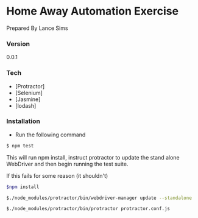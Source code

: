 # Home Away Automation Exercise
Prepared By Lance Sims
### Version
0.0.1

### Tech
* [Protractor]
* [Selenium]
* [Jasmine]
* [lodash]

### Installation
* Run the following command

```sh
$ npm test
```
This will run npm install, instruct protractor to update the stand alone WebDriver and then begin running the test suite.

If this fails for some reason (it shouldn't)

```sh
$npm install
```

```sh
$./node_modules/protractor/bin/webdriver-manager update --standalone
```

```sh
$./node_modules/protractor/bin/protractor protractor.conf.js
```